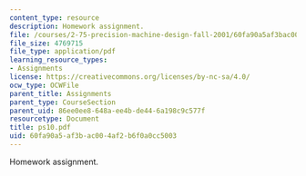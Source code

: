 ```yaml
---
content_type: resource
description: Homework assignment.
file: /courses/2-75-precision-machine-design-fall-2001/60fa90a5af3bac004af2b6f0a0cc5003_ps10.pdf
file_size: 4769715
file_type: application/pdf
learning_resource_types:
- Assignments
license: https://creativecommons.org/licenses/by-nc-sa/4.0/
ocw_type: OCWFile
parent_title: Assignments
parent_type: CourseSection
parent_uid: 86ee0ee8-648a-ee4b-de44-6a198c9c577f
resourcetype: Document
title: ps10.pdf
uid: 60fa90a5-af3b-ac00-4af2-b6f0a0cc5003
---
```

Homework assignment.